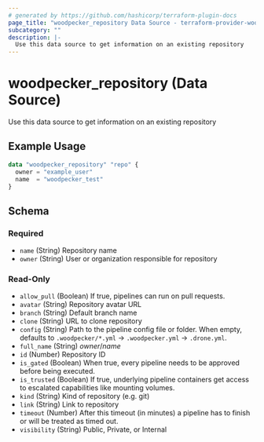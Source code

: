 ```yaml
---
# generated by https://github.com/hashicorp/terraform-plugin-docs
page_title: "woodpecker_repository Data Source - terraform-provider-woodpecker"
subcategory: ""
description: |-
  Use this data source to get information on an existing repository
---
```


# woodpecker_repository (Data Source)

Use this data source to get information on an existing repository

## Example Usage

```terraform
data "woodpecker_repository" "repo" {
  owner = "example_user"
  name  = "woodpecker_test"
}
```

<!-- schema generated by tfplugindocs -->
## Schema

### Required

- `name` (String) Repository name
- `owner` (String) User or organization responsible for repository

### Read-Only

- `allow_pull` (Boolean) If true, pipelines can run on pull requests.
- `avatar` (String) Repository avatar URL
- `branch` (String) Default branch name
- `clone` (String) URL to clone repository
- `config` (String) Path to the pipeline config file or folder. When empty, defaults to `.woodpecker/*.yml` -> `.woodpecker.yml` -> `.drone.yml`.
- `full_name` (String) *owner*/*name*
- `id` (Number) Repository ID
- `is_gated` (Boolean) When true, every pipeline needs to be approved before being executed.
- `is_trusted` (Boolean) If true, underlying pipeline containers get access to escalated capabilities like mounting volumes.
- `kind` (String) Kind of repository (e.g. git)
- `link` (String) Link to repository
- `timeout` (Number) After this timeout (in minutes) a pipeline has to finish or will be treated as timed out.
- `visibility` (String) Public, Private, or Internal


